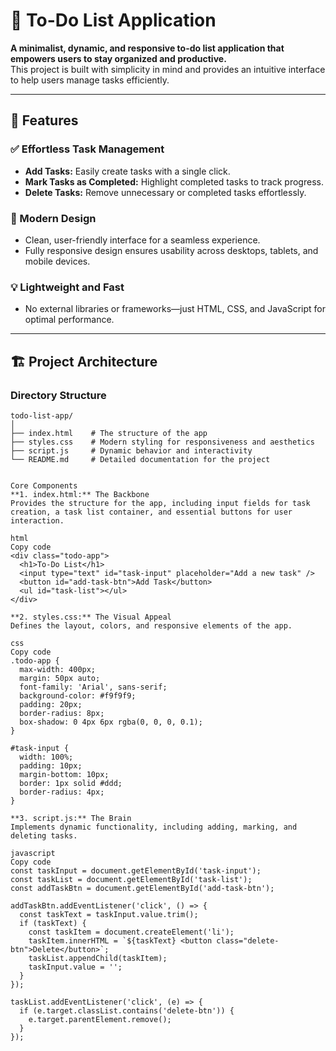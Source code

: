 # 📝 To-Do List Application  

**A minimalist, dynamic, and responsive to-do list application that empowers users to stay organized and productive.**  
This project is built with simplicity in mind and provides an intuitive interface to help users manage tasks efficiently.  

---

## 🌟 Features  

### ✅ Effortless Task Management  
- **Add Tasks:** Easily create tasks with a single click.  
- **Mark Tasks as Completed:** Highlight completed tasks to track progress.  
- **Delete Tasks:** Remove unnecessary or completed tasks effortlessly.  

### 🎨 Modern Design  
- Clean, user-friendly interface for a seamless experience.  
- Fully responsive design ensures usability across desktops, tablets, and mobile devices.  

### 💡 Lightweight and Fast  
- No external libraries or frameworks—just HTML, CSS, and JavaScript for optimal performance.  

---

## 🏗️ Project Architecture  

### Directory Structure  
```plaintext
todo-list-app/
│
├── index.html    # The structure of the app  
├── styles.css    # Modern styling for responsiveness and aesthetics  
├── script.js     # Dynamic behavior and interactivity  
└── README.md     # Detailed documentation for the project  


Core Components
**1. index.html:** The Backbone
Provides the structure for the app, including input fields for task creation, a task list container, and essential buttons for user interaction.

html
Copy code
<div class="todo-app">
  <h1>To-Do List</h1>
  <input type="text" id="task-input" placeholder="Add a new task" />
  <button id="add-task-btn">Add Task</button>
  <ul id="task-list"></ul>
</div>

**2. styles.css:** The Visual Appeal
Defines the layout, colors, and responsive elements of the app.

css
Copy code
.todo-app {
  max-width: 400px;
  margin: 50px auto;
  font-family: 'Arial', sans-serif;
  background-color: #f9f9f9;
  padding: 20px;
  border-radius: 8px;
  box-shadow: 0 4px 6px rgba(0, 0, 0, 0.1);
}

#task-input {
  width: 100%;
  padding: 10px;
  margin-bottom: 10px;
  border: 1px solid #ddd;
  border-radius: 4px;
}

**3. script.js:** The Brain
Implements dynamic functionality, including adding, marking, and deleting tasks.

javascript
Copy code
const taskInput = document.getElementById('task-input');
const taskList = document.getElementById('task-list');
const addTaskBtn = document.getElementById('add-task-btn');

addTaskBtn.addEventListener('click', () => {
  const taskText = taskInput.value.trim();
  if (taskText) {
    const taskItem = document.createElement('li');
    taskItem.innerHTML = `${taskText} <button class="delete-btn">Delete</button>`;
    taskList.appendChild(taskItem);
    taskInput.value = '';
  }
});

taskList.addEventListener('click', (e) => {
  if (e.target.classList.contains('delete-btn')) {
    e.target.parentElement.remove();
  }
});

